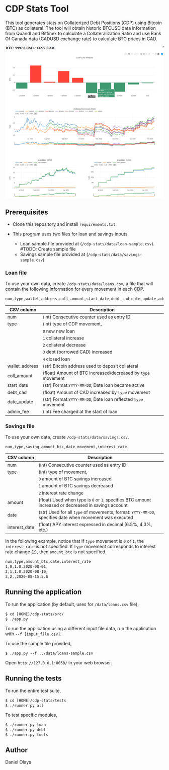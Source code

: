 # CDP Stats Tool

This tool generates stats on Collaterized Debt Positions (CDP) using Bitcoin (BTC) as collateral.
The tool will obtain historic BTCUSD data information from Quandl and Bitfinex to calculate 
a Collateralization Ratio and use Bank Of Canada data (CADUSD exchange rate)
to calculate BTC prices in CAD. 

![cdp-stats-ui](static/ui.png)

## Prerequisites

+ Clone this repository and install `requirements.txt`.

+ This program uses two files for loan and savings inputs.
  + Loan sample file provided at (`/cdp-stats/data/loan-sample.csv`). 
  #TODO: Create sample file
  + Savings sample file provided at (`/cdp-stats/data/savings-sample.csv`). 
  

### Loan file

To use your own data, create `/cdp-stats/data/loans.csv`, a file that will contain the following information for every movement in each CDP.

```
num,type,wallet_address,coll_amount,start_date,debt_cad,date_update,admin_fee
 ```

| CSV column   |Description|
| ---------|-----------|
| num      |(int) Consecutive counter used as entry ID | 
| type     |(int) type of CDP movement,|
| |`0` new new loan|
| |`1` collateral increase|
| |`2` collateral decrease| 
| |`3` debt (borrowed CAD) increased|
| |`4` closed loan|
|wallet_address|(str) Bitcoin address used to deposit collateral|
|coll_amount|(float) Amount of BTC increased/decreased by `type` movement|
|start_date| (str) Format:`YYYY-MM-DD`; Date loan became active|
|debt_cad|(float) Amount of CAD increased by `type` movement|
|date_update| (str) Format:`YYYY-MM-DD`; Date loan reflected `type` movement|
|admin_fee|(int) Fee charged at the start of loan|

### Savings file

To use your own data, create `/cdp-stats/data/savings.csv`.

```
num,type,saving_amount_btc,date_movement,interest_rate
 ```

|CSV column|Description   |
|----------|--------------|
|num       |(int) Consecutive counter used as entry ID  | 
|type      |(int) type of movement,|
|          |`0` amount of BTC savings increased|
|          |`1` amount of BTC savings decreased|
|          |`2` interest rate change|
|amount        | (float) Used when type is `0` or `1`, specifies BTC amount increased or decreased in savings account |
|date          | (str) Used for all `type` of movements, format: `YYYY-MM-DD`, specifies date when movement was executed |
|interest_date | (float) APY interest expressed in decimal (6.5%, 4.3%, etc.) |

In the following example, notice that If `type` movement is `0` or `1`, the `interest_rate` is not specified. If `type` movement corresponds to interest rate change (`2`), then `amount_btc` is not specified. 

```
num,type,amount_btc,date,interest_rate
1,0,1.0,2020-08-01,
2,1,1.0,2020-08-10,
3,2,,2020-08-15,5.6
```

## Running the application

To run the application (by default, uses for `/data/loans.csv` file),  

```
$ cd [HOME]/cdp-stats/src/
$ ./app.py
```

To run the application using a different input file data, run the application with `--f [input_file.csv]`.

To use the sample file provided, 

```
$ ./app.py --f ../data/loans-sample.csv
```

Open `http://127.0.0.1:8050/` in your web browser.

## Running the tests

To run the entire test suite,

```
$ cd [HOME]/cdp-stats/tests
$ ./runner.py all
```

To test specific modules,

```
$ ./runner.py loan
$ ./runner.py debt
$ ./runner.py tools
```

## Author

Daniel Olaya
